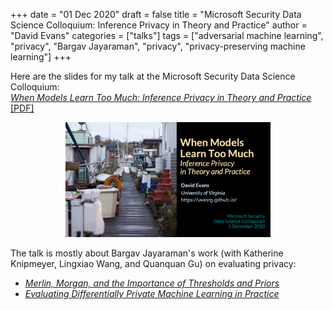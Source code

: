 +++
date = "01 Dec 2020"
draft = false
title = "Microsoft Security Data Science Colloquium: Inference Privacy in Theory and Practice"
author = "David Evans"
categories = ["talks"]
tags = ["adversarial machine learning", "privacy", "Bargav Jayaraman", "privacy", "privacy-preserving machine learning"]
+++

Here are the slides for my talk at the Microsoft Security Data Science Colloquium:  
[_When Models Learn Too Much: Inference Privacy in Theory and Practice_ [PDF]](https://www.dropbox.com/s/698cuvee81clx1q/inference-privacy-share.pdf?dl=0) 

<center>
<a href="https://www.dropbox.com/s/698cuvee81clx1q/inference-privacy-share.pdf?dl=0">
<img src="/images/inferenceprivacytitle.png" width=65%>
</a>
</center>

The talk is mostly about Bargav Jayaraman's work (with Katherine Knipmeyer, Lingxiao Wang, and Quanquan Gu) on evaluating privacy:

- [_Merlin, Morgan, and the Importance of Thresholds and Priors_](/merlin-morgan-and-the-importance-of-thresholds-and-priors/)
- [_Evaluating Differentially Private Machine Learning in Practice_](/evaluating-differentially-private-machine-learning-in-practice/)


